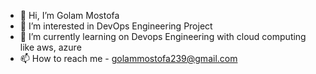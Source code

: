 - 👋 Hi, I’m Golam Mostofa
- 👀 I’m interested in DevOps Engineering Project
- 🌱 I’m currently learning on Devops Engineering with cloud computing like aws, azure
- 📫 How to reach me - golammostofa239@gmail.com

<!---
iammostofaaims/iammostofaaims is a ✨ special ✨ repository because its `README.md` (this file) appears on your GitHub profile.
You can click the Preview link to take a look at your changes.
--->

